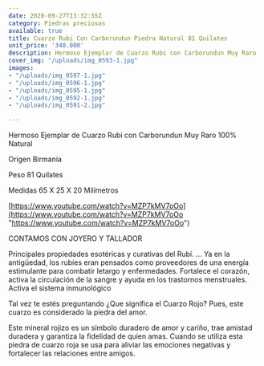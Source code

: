 ```yaml
---
date: 2020-09-27T13:32:55Z
category: Piedras preciosas
available: true
title: Cuarzo Rubi Con Carborundun Piedra Natural 81 Quilates
unit_price: '340.000'
description: Hermoso Ejemplar de Cuarzo Rubi con Carborundun Muy Raro  100% Natural
cover_img: "/uploads/img_0593-1.jpg"
images:
- "/uploads/img_0597-1.jpg"
- "/uploads/img_0596-1.jpg"
- "/uploads/img_0595-1.jpg"
- "/uploads/img_0592-1.jpg"
- "/uploads/img_0591-2.jpg"

---
```

Hermoso Ejemplar de Cuarzo Rubi con Carborundun Muy Raro 100% Natural

Origen Birmania 

Peso 81 Quilates 

Medidas 65 X 25 X 20 Milímetros

[https://www.youtube.com/watch?v=MZP7kMV7oOo](https://www.youtube.com/watch?v=MZP7kMV7oOo "https://www.youtube.com/watch?v=MZP7kMV7oOo")

CONTAMOS CON JOYERO Y TALLADOR

Principales propiedades esotéricas y curativas del Rubí. ... Ya en la antigüedad, los rubíes eran pensados ​​como proveedores de una energía estimulante para combatir letargo y enfermedades. Fortalece el corazón, activa la circulación de la sangre y ayuda en los trastornos menstruales. Activa el sistema inmunológico

Tal vez te estés preguntando ¿Que significa el Cuarzo Rojo? Pues, este cuarzo es considerado la piedra del amor.

Este mineral rojizo es un símbolo duradero de amor y cariño, trae amistad duradera y garantiza la fidelidad de quien amas. Cuando se utiliza esta piedra de cuarzo roja se usa para aliviar las emociones negativas y fortalecer las relaciones entre amigos.